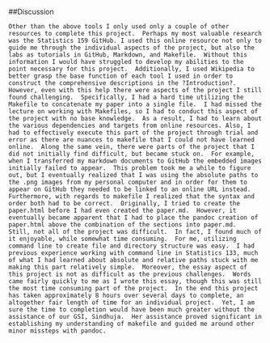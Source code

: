 ##Discussion

	Other than the above tools I only used only a couple of other resources to complete this project.  Perhaps my most valuable research was the Statistics 159 GitHub. I used this online resource not only to guide me through the individual aspects of the project, but also the labs as tutorials in GitHub, Markdown, and Makefile.  Without this information I would have struggled to develop my abilities to the point necessary for this project.  Additionally, I used Wikipedia to better grasp the base function of each tool I used in order to construct the comprehensive descriptions in the ?Introduction?.  However, even with this help there were aspects of the project I still found challenging.  Specifically, I had a hard time utilizing the Makefile to concatenate my paper into a single file.  I had missed the lecture on working with Makefiles, so I had to conduct this aspect of the project with no base knowledge.  As a result, I had to learn about the various dependencies and targets from online resources. Also, I had to effectively execute this part of the project through trial and error as there are nuances to makefile that I could not have learned online.  Along the same vein, there were parts of the project that I did not initially find difficult, but became stuck on.  For example, when I transferred my markdown documents to GitHub the embedded images initially failed to appear.  This problem took me a while to figure out, but I eventually realized that I was using the absolute paths to the .png images from my personal computer and in order for them to appear on GitHub they needed to be linked to an online URL instead.  Furthermore, with regards to makefile I realized that the syntax and order both had to be correct.  Originally, I tried to create the paper.html before I had even created the paper.md.  However, it eventually became apparent that I had to place the pandoc creation of paper.html above the combination of the sections into paper.md.  	Still, not all of the project was difficult.  In fact, I found much of it enjoyable, while somewhat time consuming.  For me, utilizing command line to create file and directory structure was easy.  I had previous experience working with command line in Statistics 133, much of what I had learned about absolute and relative paths stuck with me making this part relatively simple.  Moreover, the essay aspect of this project is not as difficult as the previous challenges.  Words came fairly quickly to me as I wrote this essay, though this was still the most time consuming part of the project.  In the end this project has taken approximately 8 hours over several days to complete, an altogether fair length of time for an individual project.  Yet, I am sure the time to completion would have been much greater without the assistance of our GSI, Sindhuja.  Her assistance proved significant in establishing my understanding of makefile and guided me around other minor missteps with pandoc.